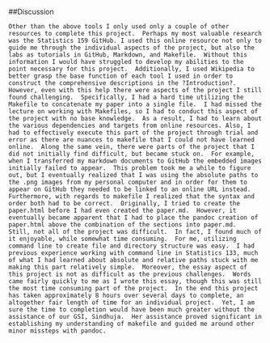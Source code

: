 ##Discussion

	Other than the above tools I only used only a couple of other resources to complete this project.  Perhaps my most valuable research was the Statistics 159 GitHub. I used this online resource not only to guide me through the individual aspects of the project, but also the labs as tutorials in GitHub, Markdown, and Makefile.  Without this information I would have struggled to develop my abilities to the point necessary for this project.  Additionally, I used Wikipedia to better grasp the base function of each tool I used in order to construct the comprehensive descriptions in the ?Introduction?.  However, even with this help there were aspects of the project I still found challenging.  Specifically, I had a hard time utilizing the Makefile to concatenate my paper into a single file.  I had missed the lecture on working with Makefiles, so I had to conduct this aspect of the project with no base knowledge.  As a result, I had to learn about the various dependencies and targets from online resources. Also, I had to effectively execute this part of the project through trial and error as there are nuances to makefile that I could not have learned online.  Along the same vein, there were parts of the project that I did not initially find difficult, but became stuck on.  For example, when I transferred my markdown documents to GitHub the embedded images initially failed to appear.  This problem took me a while to figure out, but I eventually realized that I was using the absolute paths to the .png images from my personal computer and in order for them to appear on GitHub they needed to be linked to an online URL instead.  Furthermore, with regards to makefile I realized that the syntax and order both had to be correct.  Originally, I tried to create the paper.html before I had even created the paper.md.  However, it eventually became apparent that I had to place the pandoc creation of paper.html above the combination of the sections into paper.md.  	Still, not all of the project was difficult.  In fact, I found much of it enjoyable, while somewhat time consuming.  For me, utilizing command line to create file and directory structure was easy.  I had previous experience working with command line in Statistics 133, much of what I had learned about absolute and relative paths stuck with me making this part relatively simple.  Moreover, the essay aspect of this project is not as difficult as the previous challenges.  Words came fairly quickly to me as I wrote this essay, though this was still the most time consuming part of the project.  In the end this project has taken approximately 8 hours over several days to complete, an altogether fair length of time for an individual project.  Yet, I am sure the time to completion would have been much greater without the assistance of our GSI, Sindhuja.  Her assistance proved significant in establishing my understanding of makefile and guided me around other minor missteps with pandoc.